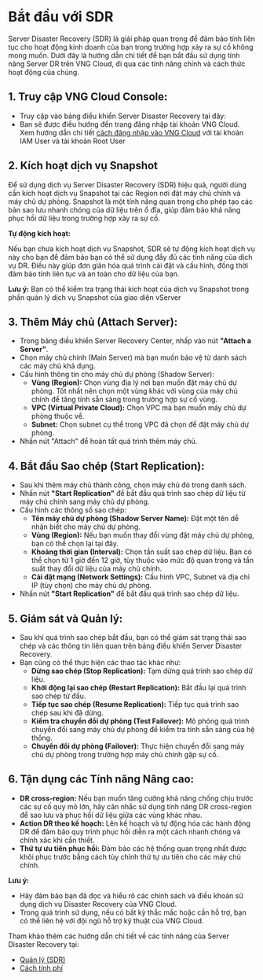 # Bắt đầu với SDR

Server Disaster Recovery (SDR) là giải pháp quan trọng để đảm bảo tính liên tục cho hoạt động kinh doanh của bạn trong trường hợp xảy ra sự cố không mong muốn. Dưới đây là hướng dẫn chi tiết để bạn bắt đầu sử dụng tính năng Server DR trên VNG Cloud, đi qua các tính năng chính và cách thức hoạt động của chúng.

## **1. Truy cập VNG Cloud Console:**

* Truy cập vào bảng điều khiển Server Disaster Recovery tại đây: 
* Ban sẽ được điều hướng đến trang đăng nhập tài khoản VNG Cloud. Xem hướng dẫn chi tiết [cách đăng nhập vào VNG Cloud](https://docs.vngcloud.vn/vng-cloud-document/vn/identity-and-access-management-iam/cac-loai-dinh-danh-iam/tai-khoan-user-accounts/cach-dang-nhap-vao-vng-cloud) với tài khoản IAM User và tài khoản Root User

## **2. Kích hoạt dịch vụ Snapshot**

Để sử dụng dịch vụ Server Disaster Recovery (SDR) hiệu quả, người dùng cần kích hoạt dịch vụ Snapshot tại các Region nơi đặt máy chủ chính và máy chủ dự phòng. Snapshot là một tính năng quan trọng cho phép tạo các bản sao lưu nhanh chóng của dữ liệu trên ổ đĩa, giúp đảm bảo khả năng phục hồi dữ liệu trong trường hợp xảy ra sự cố.

**Tự động kích hoạt:**

Nếu bạn chưa kích hoạt dịch vụ Snapshot, SDR sẽ tự động kích hoạt dịch vụ này cho bạn để đảm bảo bạn có thể sử dụng đầy đủ các tính năng của dịch vụ DR. Điều này giúp đơn giản hóa quá trình cài đặt và cấu hình, đồng thời đảm bảo tính liên tục và an toàn cho dữ liệu của bạn.

**Lưu ý:** Bạn có thể kiểm tra trạng thái kích hoạt của dịch vụ Snapshot trong phần quản lý dịch vụ Snapshot của giao diện vServer

## **3. Thêm Máy chủ (Attach Server):**

* Trong bảng điều khiển Server Recovery Center, nhấp vào nút **"Attach a Server"**.
* Chọn máy chủ chính (Main Server) mà bạn muốn bảo vệ từ danh sách các máy chủ khả dụng.
* Cấu hình thông tin cho máy chủ dự phòng (Shadow Server):
  * **Vùng (Region):** Chọn vùng địa lý nơi bạn muốn đặt máy chủ dự phòng. Tốt nhất nên chọn một vùng khác với vùng của máy chủ chính để tăng tính sẵn sàng trong trường hợp sự cố vùng.
  * **VPC (Virtual Private Cloud):** Chọn VPC mà bạn muốn máy chủ dự phòng thuộc về.
  * **Subnet:** Chọn subnet cụ thể trong VPC đã chọn để đặt máy chủ dự phòng.
* Nhấn nút "Attach" để hoàn tất quá trình thêm máy chủ.

## **4. Bắt đầu Sao chép (Start Replication):**

* Sau khi thêm máy chủ thành công, chọn máy chủ đó trong danh sách.
* Nhấn nút **"Start Replication"** để bắt đầu quá trình sao chép dữ liệu từ máy chủ chính sang máy chủ dự phòng.
* Cấu hình các thông số sao chép:
  * **Tên máy chủ dự phòng (Shadow Server Name):** Đặt một tên dễ nhận biết cho máy chủ dự phòng.
  * **Vùng (Region):** Nếu bạn muốn thay đổi vùng đặt máy chủ dự phòng, bạn có thể chọn lại tại đây.
  * **Khoảng thời gian (Interval):** Chọn tần suất sao chép dữ liệu. Bạn có thể chọn từ 1 giờ đến 12 giờ, tùy thuộc vào mức độ quan trọng và tần suất thay đổi dữ liệu của máy chủ chính.
  * **Cài đặt mạng (Network Settings):** Cấu hình VPC, Subnet và địa chỉ IP (tùy chọn) cho máy chủ dự phòng.
* Nhấn nút **"Start Replication"** để bắt đầu quá trình sao chép dữ liệu.

## **5. Giám sát và Quản lý:**

* Sau khi quá trình sao chép bắt đầu, bạn có thể giám sát trạng thái sao chép và các thông tin liên quan trên bảng điều khiển Server Disaster Recovery.
* Bạn cũng có thể thực hiện các thao tác khác như:
  * **Dừng sao chép (Stop Replication):** Tạm dừng quá trình sao chép dữ liệu.
  * **Khởi động lại sao chép (Restart Replication):** Bắt đầu lại quá trình sao chép từ đầu.
  * **Tiếp tục sao chép (Resume Replication):** Tiếp tục quá trình sao chép sau khi đã dừng.
  * **Kiểm tra chuyển đổi dự phòng (Test Failover):** Mô phỏng quá trình chuyển đổi sang máy chủ dự phòng để kiểm tra tính sẵn sàng của hệ thống.
  * **Chuyển đổi dự phòng (Failover):** Thực hiện chuyển đổi sang máy chủ dự phòng trong trường hợp máy chủ chính gặp sự cố.

## **6. Tận dụng các Tính năng Nâng cao:**

* **DR cross-region:** Nếu bạn muốn tăng cường khả năng chống chịu trước các sự cố quy mô lớn, hãy cân nhắc sử dụng tính năng DR cross-region để sao lưu và phục hồi dữ liệu giữa các vùng khác nhau.
* **Action DR theo kế hoạch:** Lên kế hoạch và tự động hóa các hành động DR để đảm bảo quy trình phục hồi diễn ra một cách nhanh chóng và chính xác khi cần thiết.
* **Thứ tự ưu tiên phục hồi:** Đảm bảo các hệ thống quan trọng nhất được khôi phục trước bằng cách tùy chỉnh thứ tự ưu tiên cho các máy chủ chính.

**Lưu ý:**

* Hãy đảm bảo bạn đã đọc và hiểu rõ các chính sách và điều khoản sử dụng dịch vụ Disaster Recovery của VNG Cloud.
* Trong quá trình sử dụng, nếu có bất kỳ thắc mắc hoặc cần hỗ trợ, bạn có thể liên hệ với đội ngũ hỗ trợ kỹ thuật của VNG Cloud.

Tham khảo thêm các hướng dẫn chi tiết về các tính năng của Server Disaster Recovery tại:

* [Quản lý (SDR)](https://docs.vngcloud.vn/vng-cloud-document/vn/backup-center/disaster-recovery-center-drc/server-disaster-recovery-sdr/quan-ly-sdr)
* [Cách tính phí](https://docs.vngcloud.vn/vng-cloud-document/vn/backup-center/disaster-recovery-center-drc/server-disaster-recovery-sdr/cach-tinh-phi)
